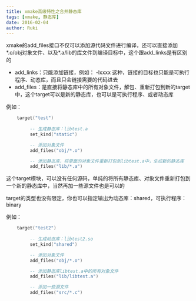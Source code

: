 ```yaml
---
title: xmake高级特性之合并静态库
tags: [xmake, 静态库]
date: 2016-02-04
author: Ruki
---
```



xmake的add_files接口不仅可以添加源代码文件进行编译，还可以直接添加*.o/obj对象文件、以及*.a/lib的库文件到编译目标中，这个跟add_links是有区别的

* add_links：只能添加链接，例如： -lxxxx 这种，链接的目标也只能是可执行程序、动态库，而且只会链接需要的代码进去
* add_files：是直接将静态库中的所有对象文件，解包、重新打包到新的target中，这个target可以是新的静态库，也可以是可执行程序、或者动态库

例如：

```lua
    target("test")
        
         -- 生成静态库：libtest.a
         set_kind("static")

         -- 添加对象文件
         add_files("obj/*.o")

         -- 添加静态库，将里面的对象文件重新打包到libtest.a中，生成新的静态库
         add_files("lib/*.a")
```

这个target模块，可以没有任何源码，单纯的将所有静态库、对象文件重新打包到一个新的静态库中，当然再加一些源文件也是可以的



target的类型也没有限定，你也可以指定输出为动态库：shared，可执行程序：binary

例如：

```lua
    target("test2")
        
         -- 生成动态库：libtest2.so
         set_kind("shared")

         -- 添加对象文件
         add_files("obj/*.o")

         -- 添加静态库libtest.a中的所有对象文件
         add_files("lib/libtest.a")

         -- 添加一些源文件
         add_files("src/*.c")
```